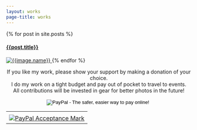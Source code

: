 ```yaml
---
layout: works
page-title: works
---
```

<div class='work'>
<div class='cover'>
	{% for post in site.posts %}
	<a class='mobile-noclick' href="{{ post.url }}">
		<h4>{{post.title}}</h4>
		<img src="{{post.cover}}" alt="{{image.name}}" id="index{{forloop.index}}"/>
	</a>
	{% endfor %}
</div>
	<p style="text-align: center;">
		If you like my work, please show your support by making a donation of your choice.
		<br/>
		I do my work on a tight budget and pay out of pocket to travel to events.
		<br/>
		All contributions will be invested in gear for better photos in the future!
		<br/>
	</p>
	<form style="text-align: center;" action="https://www.paypal.com/cgi-bin/webscr" method="post" target="_top">
	<input type="hidden" name="cmd" value="_s-xclick">
	<input type="hidden" name="hosted_button_id" value="89GFKBT95ZJT6">
	<input type="image" src="https://www.paypalobjects.com/en_US/i/btn/btn_donate_SM.gif" border="0" name="submit" alt="PayPal - The safer, easier way to pay online!">
	<img alt="" border="0" src="https://www.paypalobjects.com/en_US/i/scr/pixel.gif" width="1" height="1">
	</form>
	<!-- PayPal Logo -->
	<table class='paypal' border="0" cellpadding="10" cellspacing="0" align="center">
		<tr><td align="center"></td></tr>
		<tr><td align="center">
			<a href="https://www.paypal.com/webapps/mpp/paypal-popup" title="How PayPal Works" onclick="javascript:window.open('https://www.paypal.com/webapps/mpp/paypal-popup','WIPaypal','toolbar=no, location=no, directories=no, status=no, menubar=no, scrollbars=yes, resizable=yes, width=1060, height=700'); return false;"><img src="https://www.paypalobjects.com/webstatic/mktg/logo/AM_mc_vs_dc_ae.jpg" border="0" alt="PayPal Acceptance Mark"></a>
		</td></tr>
	</table><!-- PayPal Logo -->

</div>
